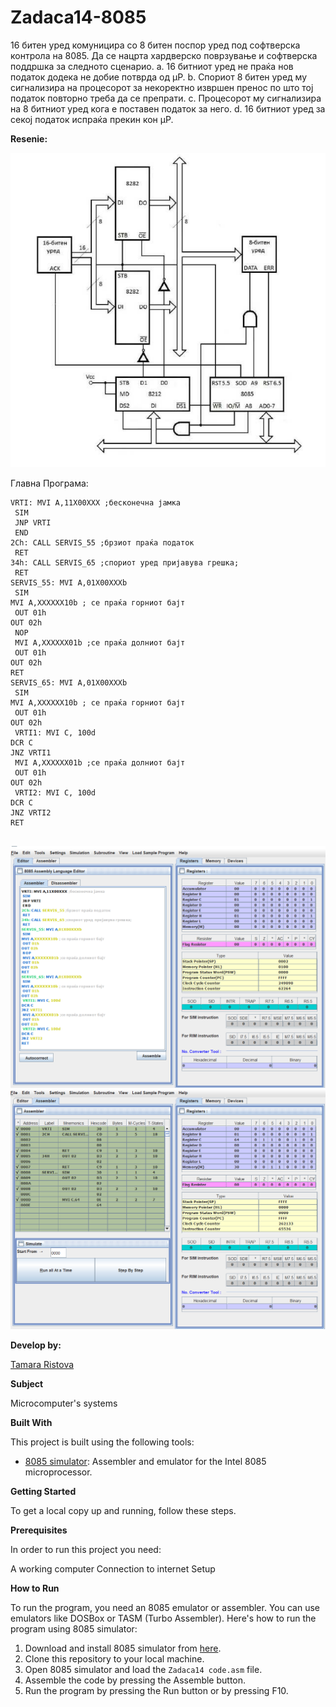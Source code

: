 # Zadaca14-8085

16 битен уред комуницира со 8 битен поспор уред под
софтверска контрола на 8085. Да се нацрта хардверско
поврзување и софтверска поддршка за следното сценарио.
a. 16 битниот уред не праќа нов податок додека не добие
потврда од µP.
b. Спориот 8 битен уред му сигнализира на процесорот за
некоректно извршен пренос по што тој податок
повторно треба да се препрати.
c. Процесорот му сигнализира на 8 битниот уред кога е
поставен податок за него.
d. 16 битниот уред за секој податок испраќа прекин кон
µP. 

**Resenie:**


![Screenshot (1)](https://github.com/slavko444/8085-Zadaca-14/blob/main/Diagram%2014.png)

Главна Програма:
```
VRTI: MVI А,11X00XXX ;бесконечна јамка
 SIM
 JNP VRTI
 END
2Ch: CALL SERVIS_55 ;брзиот праќа податок
 RET
34h: CALL SERVIS_65 ;спориот уред пријавува грешка;
 RET
SERVIS_55: MVI A,01X00XXXb
 SIM
MVI A,XXXXXX10b ; се праќа горниот бајт
 OUT 01h
OUT 02h
 NOP
 MVI A,XXXXXX01b ;се праќа долниот бајт
 OUT 01h
OUT 02h
RET
SERVIS_65: MVI A,01X00XXXb
 SIM
MVI A,XXXXXX10b ; се праќа горниот бајт
 OUT 01h
OUT 02h
 VRTI1: MVI C, 100d
DCR C
JNZ VRTI1
 MVI A,XXXXXX01b ;се праќа долниот бајт
 OUT 01h
OUT 02h
 VRTI2: MVI C, 100d
DCR C
JNZ VRTI2
RET 


```

 ![Screenshot (2)](https://github.com/slavko444/8085-Zadaca-14/blob/main/Code%2014.png)
 ![Screenshot (3)](https://github.com/slavko444/8085-Zadaca-14/blob/main/Code%2014%202.png)
 
**Develop by:**

[Tamara Ristova ](https://github.com/Ristova123)


**Subject**

Microcomputer's systems

**Built With**

This project is built using the following tools:

- [8085 simulator](https://github.com/8085simulator/8085simulator.github.io?tab=readme-ov-file): Assembler and emulator for the Intel 8085 microprocessor.

**Getting Started**

To get a local copy up and running, follow these steps.

**Prerequisites**

In order to run this project you need:

A working computer
Connection to internet
Setup

**How to Run**

To run the program, you need an 8085 emulator or assembler. You can use emulators like DOSBox or TASM (Turbo Assembler). Here's how to run the program using 8085 simulator:

1. Download and install 8085 simulator from [here](https://github.com/8085simulator/8085simulator.github.io?tab=readme-ov-file).
2. Clone this repository to your local machine.
3. Open 8085 simulator and load the `Zadaca14 code.asm` file.
4. Assemble the code by pressing the Assemble button.
5. Run the program by pressing the Run button or by pressing F10.
